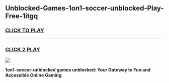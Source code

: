
## Unblocked-Games-1on1-soccer-unblocked-Play-Free-1itgq
<h3>
<a href="https://premium76.site?title=1on1-soccer-unblocked&ref=20M">CLICK TO PLAY</a></h3>
<hr>

<h3>
<a href="https://premium76.site?title=1on1-soccer-unblocked&ref=20M">CLICK 2 PLAY</a>
  
</h3>

<a href="https://premium76.site?title=1on1-soccer-unblocked&ref=19M"><img src="https://clearcache.store/games.png"></a>


**1on1-soccer-unblocked games unblocked: Your Gateway to Fun and Accessible Online Gaming**
